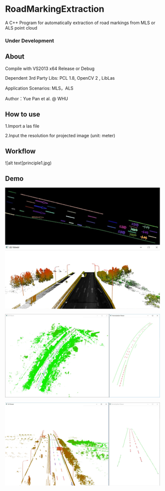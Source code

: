 # RoadMarkingExtraction
A C++ Program for automatically extraction of road markings from MLS or ALS point cloud

### Under Development

## About
Compile with VS2013 x64 Release or Debug

Dependent 3rd Party Libs:  PCL 1.8, OpenCV 2 , LibLas

Application Scenarios: MLS，ALS

Author：Yue Pan et al. @ WHU

## How to use
1.Import a las file

2.Input the resolution for projected image (unit: meter)

## Workflow
 ![alt text]principle1.jpg)

## Demo
 ![alt text](MLSdemo.JPG)
 
 ![alt text](Markerdemo.JPG)
 
 ![alt text](Markerdemo2.JPG)
